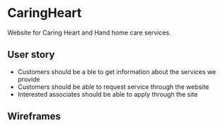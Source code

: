 # CaringHeart
Website for Caring Heart and Hand home care services.

## User story
* Customers should be a ble to get information about the services we provide
* Customers should be able to request service through the website
* Interested associates should be able to apply through the site

## Wireframes

